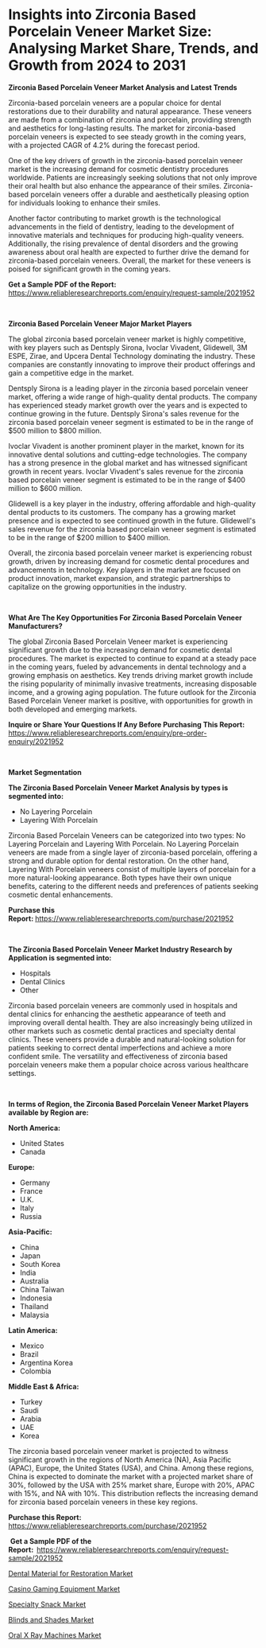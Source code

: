 <p><h1>Insights into Zirconia Based Porcelain Veneer Market Size: Analysing Market Share, Trends, and Growth from 2024 to 2031</h1></p><p><strong>Zirconia Based Porcelain Veneer Market Analysis and Latest Trends</strong></p>
<p><p>Zirconia-based porcelain veneers are a popular choice for dental restorations due to their durability and natural appearance. These veneers are made from a combination of zirconia and porcelain, providing strength and aesthetics for long-lasting results. The market for zirconia-based porcelain veneers is expected to see steady growth in the coming years, with a projected CAGR of 4.2% during the forecast period.</p><p>One of the key drivers of growth in the zirconia-based porcelain veneer market is the increasing demand for cosmetic dentistry procedures worldwide. Patients are increasingly seeking solutions that not only improve their oral health but also enhance the appearance of their smiles. Zirconia-based porcelain veneers offer a durable and aesthetically pleasing option for individuals looking to enhance their smiles.</p><p>Another factor contributing to market growth is the technological advancements in the field of dentistry, leading to the development of innovative materials and techniques for producing high-quality veneers. Additionally, the rising prevalence of dental disorders and the growing awareness about oral health are expected to further drive the demand for zirconia-based porcelain veneers. Overall, the market for these veneers is poised for significant growth in the coming years.</p></p>
<p><strong>Get a Sample PDF of the Report:&nbsp;</strong> <a href="https://www.reliableresearchreports.com/enquiry/request-sample/2021952">https://www.reliableresearchreports.com/enquiry/request-sample/2021952</a></p>
<p>&nbsp;</p>
<p><strong>Zirconia Based Porcelain Veneer Major Market Players</strong></p>
<p><p>The global zirconia based porcelain veneer market is highly competitive, with key players such as Dentsply Sirona, Ivoclar Vivadent, Glidewell, 3M ESPE, Zirae, and Upcera Dental Technology dominating the industry. These companies are constantly innovating to improve their product offerings and gain a competitive edge in the market.</p><p>Dentsply Sirona is a leading player in the zirconia based porcelain veneer market, offering a wide range of high-quality dental products. The company has experienced steady market growth over the years and is expected to continue growing in the future. Dentsply Sirona's sales revenue for the zirconia based porcelain veneer segment is estimated to be in the range of $500 million to $800 million.</p><p>Ivoclar Vivadent is another prominent player in the market, known for its innovative dental solutions and cutting-edge technologies. The company has a strong presence in the global market and has witnessed significant growth in recent years. Ivoclar Vivadent's sales revenue for the zirconia based porcelain veneer segment is estimated to be in the range of $400 million to $600 million.</p><p>Glidewell is a key player in the industry, offering affordable and high-quality dental products to its customers. The company has a growing market presence and is expected to see continued growth in the future. Glidewell's sales revenue for the zirconia based porcelain veneer segment is estimated to be in the range of $200 million to $400 million.</p><p>Overall, the zirconia based porcelain veneer market is experiencing robust growth, driven by increasing demand for cosmetic dental procedures and advancements in technology. Key players in the market are focused on product innovation, market expansion, and strategic partnerships to capitalize on the growing opportunities in the industry.</p></p>
<p>&nbsp;</p>
<p><strong>What Are The Key Opportunities For Zirconia Based Porcelain Veneer Manufacturers?</strong></p>
<p><p>The global Zirconia Based Porcelain Veneer market is experiencing significant growth due to the increasing demand for cosmetic dental procedures. The market is expected to continue to expand at a steady pace in the coming years, fueled by advancements in dental technology and a growing emphasis on aesthetics. Key trends driving market growth include the rising popularity of minimally invasive treatments, increasing disposable income, and a growing aging population. The future outlook for the Zirconia Based Porcelain Veneer market is positive, with opportunities for growth in both developed and emerging markets.</p></p>
<p><strong>Inquire or Share Your Questions If Any Before Purchasing This Report:</strong> <a href="https://www.reliableresearchreports.com/enquiry/pre-order-enquiry/2021952">https://www.reliableresearchreports.com/enquiry/pre-order-enquiry/2021952</a></p>
<p>&nbsp;</p>
<p><strong>Market Segmentation</strong></p>
<p><strong>The Zirconia Based Porcelain Veneer Market Analysis by types is segmented into:</strong></p>
<p><ul><li>No Layering Porcelain</li><li>Layering With Porcelain</li></ul></p>
<p><p>Zirconia Based Porcelain Veneers can be categorized into two types: No Layering Porcelain and Layering With Porcelain. No Layering Porcelain veneers are made from a single layer of zirconia-based porcelain, offering a strong and durable option for dental restoration. On the other hand, Layering With Porcelain veneers consist of multiple layers of porcelain for a more natural-looking appearance. Both types have their own unique benefits, catering to the different needs and preferences of patients seeking cosmetic dental enhancements.</p></p>
<p><strong>Purchase this Report:&nbsp;</strong><a href="https://www.reliableresearchreports.com/purchase/2021952">https://www.reliableresearchreports.com/purchase/2021952</a></p>
<p>&nbsp;</p>
<p><strong>The Zirconia Based Porcelain Veneer Market Industry Research by Application is segmented into:</strong></p>
<p><ul><li>Hospitals</li><li>Dental Clinics</li><li>Other</li></ul></p>
<p><p>Zirconia based porcelain veneers are commonly used in hospitals and dental clinics for enhancing the aesthetic appearance of teeth and improving overall dental health. They are also increasingly being utilized in other markets such as cosmetic dental practices and specialty dental clinics. These veneers provide a durable and natural-looking solution for patients seeking to correct dental imperfections and achieve a more confident smile. The versatility and effectiveness of zirconia based porcelain veneers make them a popular choice across various healthcare settings.</p></p>
<p>&nbsp;</p>
<p><strong>In terms of Region, the Zirconia Based Porcelain Veneer Market Players available by Region are:</strong></p>
<p>
    <p> <strong> North America: </strong>
        <ul>
            <li>United States</li>
            <li>Canada</li>
        </ul>
        </p> 
    <p> <strong> Europe: </strong>
        <ul>
            <li>Germany</li>
            <li>France</li>
            <li>U.K.</li>
            <li>Italy</li>
            <li>Russia</li>
        </ul>
        </p> 
    <p> <strong> Asia-Pacific: </strong>
        <ul>
            <li>China</li>
            <li>Japan</li>
            <li>South Korea</li>
            <li>India</li>
            <li>Australia</li>
            <li>China Taiwan</li>
            <li>Indonesia</li>
            <li>Thailand</li>
            <li>Malaysia</li>
        </ul>
        </p> 
    <p> <strong> Latin America: </strong>
        <ul>
            <li>Mexico</li>
            <li>Brazil</li>
            <li>Argentina Korea</li>
            <li>Colombia</li>
        </ul>
        </p> 
    <p> <strong> Middle East & Africa: </strong>
        <ul>
            <li>Turkey</li>
            <li>Saudi</li>
            <li>Arabia</li>
            <li>UAE</li>
            <li>Korea</li>
        </ul>
    </p>
    </p>
<p><p>The zirconia based porcelain veneer market is projected to witness significant growth in the regions of North America (NA), Asia Pacific (APAC), Europe, the United States (USA), and China. Among these regions, China is expected to dominate the market with a projected market share of 30%, followed by the USA with 25% market share, Europe with 20%, APAC with 15%, and NA with 10%. This distribution reflects the increasing demand for zirconia based porcelain veneers in these key regions.</p></p>
<p><strong>Purchase this Report: </strong><a href="https://www.reliableresearchreports.com/purchase/2021952">https://www.reliableresearchreports.com/purchase/2021952</a></p>
<p>&nbsp;<strong>Get a Sample PDF of the Report:&nbsp;&nbsp;</strong><a href="https://www.reliableresearchreports.com/enquiry/request-sample/2021952">https://www.reliableresearchreports.com/enquiry/request-sample/2021952</a></p>
<p><strong></strong></p>
<p><p><a href="https://github.com/kosella/Market-Research-Report-List-2/blob/main/dental-material-for-restoration-market.md">Dental Material for Restoration Market</a></p><p><a href="https://view.publitas.com/reportprime-1/casino-gaming-equipment-market-size-market-trends-and-growth-outlook-forecasted-for-period-from-2024-to-2031/">Casino Gaming Equipment Market</a></p><p><a href="https://noble-drawer-34c.notion.site/Specialty-Snack-Market-Size-Share-Trends-Analysis-Report-By-Material-By-Type-By-End-user-By-Re-c4ebfbfa382b4c878154a85b06f94861">Specialty Snack Market</a></p><p><a href="https://view.publitas.com/reportprime-1/blinds-and-shades-market-share-market-new-trends-analysis-report-by-type-by-application-by-end-use-by-region-and-segment-forecasts-2024-2031/">Blinds and Shades Market</a></p><p><a href="https://github.com/kufem1/Market-Research-Report-List-1/blob/main/oral-x-ray-machines-market.md">Oral X Ray Machines Market</a></p></p>